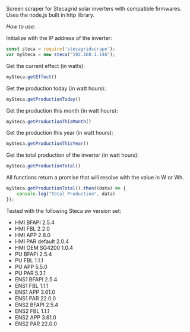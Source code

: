 Screen scraper for Stecagrid solar inverters with compatible firmwares. Uses the node.js built in http library.

*How to use*: 

Initialize with the IP address of the inverter: 

```javascript
const steca = require('stecagridscrape');
var mySteca = new steca("192.168.1.146");
```

Get the current effect (in watts):
```javascript
mySteca.getEffect()
```

Get the production today (in watt hours):
```javascript
mySteca.getProductionToday()
```

Get the production this month (in watt hours):
```javascript
mySteca.getProductionThisMonth()
```

Get the production this year (in watt hours):
```javascript
mySteca.getProductionThisYear()
```

Get the total production of the inverter (in watt hours):
```javascript
mySteca.getProductionTotal()
```

All functions return a promise that will resolve with the value in W or Wh.

```javascript
mySteca.getProductionTotal().then((data) => {
    console.log("Total Production", data)
});
```
Tested with the following Steca sw version set: 

* HMI BFAPI 2.5.4<br>
* HMI FBL 2.2.0<br>
* HMI APP	2.8.0<br>
* HMI PAR default	2.0.4<br>
* HMI OEM SG4200	1.0.4<br>
* PU BFAPI	2.5.4<br>
* PU FBL	1.1.1<br>
* PU APP	5.5.0<br>
* PU PAR	5.3.1<br>
* ENS1 BFAPI	2.5.4<br>
* ENS1 FBL	1.1.1<br>
* ENS1 APP	3.61.0<br>
* ENS1 PAR	22.0.0<br>
* ENS2 BFAPI	2.5.4<br>
* ENS2 FBL	1.1.1<br>
* ENS2 APP	3.61.0<br>
* ENS2 PAR	22.0.0<br>

